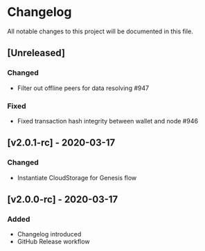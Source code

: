 # Changelog
All notable changes to this project will be documented in this file.

## [Unreleased]
### Changed
- Filter out offline peers for data resolving #947

### Fixed
- Fixed transaction hash integrity between wallet and node #946

## [v2.0.1-rc] - 2020-03-17
### Changed
- Instantiate CloudStorage for Genesis flow

## [v2.0.0-rc] - 2020-03-17
### Added
- Changelog introduced
- GitHub Release workflow

